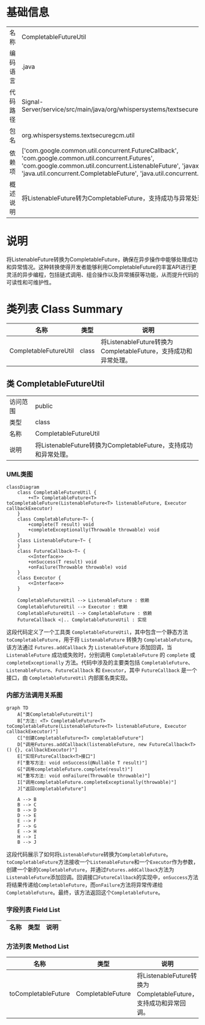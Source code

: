 # 基础信息

|      |      |
|------|------|
| 名称 | CompletableFutureUtil |
| 编码语言 | .java |
| 代码路径 | Signal-Server/service/src/main/java/org/whispersystems/textsecuregcm/util/CompletableFutureUtil.java |
| 包名 | org.whispersystems.textsecuregcm.util |
| 依赖项 | ['com.google.common.util.concurrent.FutureCallback', 'com.google.common.util.concurrent.Futures', 'com.google.common.util.concurrent.ListenableFuture', 'javax.annotation.Nullable', 'java.util.concurrent.CompletableFuture', 'java.util.concurrent.Executor'] |
| 概述说明 | 将ListenableFuture转为CompletableFuture，支持成功与异常处理。 |

# 说明

将ListenableFuture转换为CompletableFuture，确保在异步操作中能够处理成功和异常情况。这种转换使得开发者能够利用CompletableFuture的丰富API进行更灵活的异步编程，包括链式调用、组合操作以及异常捕获等功能，从而提升代码的可读性和可维护性。

# 类列表 Class Summary

| 名称   | 类型  | 说明 |
|-------|------|-------------|
| CompletableFutureUtil | class | 将ListenableFuture转换为CompletableFuture，支持成功和异常处理。 |



## 类 CompletableFutureUtil

|      |      |
|------|------|
| 访问范围 | public |
| 类型 | class |
| 名称 | CompletableFutureUtil |
| 说明 | 将ListenableFuture转换为CompletableFuture，支持成功和异常处理。 |


### UML类图

```mermaid
classDiagram
    class CompletableFutureUtil {
        +<T> CompletableFuture<T> toCompletableFuture(ListenableFuture<T> listenableFuture, Executor callbackExecutor)
    }
    class CompletableFuture~T~ {
        +complete(T result) void
        +completeExceptionally(Throwable throwable) void
    }
    class ListenableFuture~T~ {
    }
    class FutureCallback~T~ {
        <<Interface>>
        +onSuccess(T result) void
        +onFailure(Throwable throwable) void
    }
    class Executor {
        <<Interface>>
    }

    CompletableFutureUtil --> ListenableFuture : 依赖
    CompletableFutureUtil --> Executor : 依赖
    CompletableFutureUtil --> CompletableFuture : 依赖
    FutureCallback <|.. CompletableFutureUtil : 实现
```

这段代码定义了一个工具类 `CompletableFutureUtil`，其中包含一个静态方法 `toCompletableFuture`，用于将 `ListenableFuture` 转换为 `CompletableFuture`。该方法通过 `Futures.addCallback` 为 `ListenableFuture` 添加回调，当 `ListenableFuture` 成功或失败时，分别调用 `CompletableFuture` 的 `complete` 或 `completeExceptionally` 方法。代码中涉及的主要类包括 `CompletableFuture`、`ListenableFuture`、`FutureCallback` 和 `Executor`，其中 `FutureCallback` 是一个接口，由 `CompletableFutureUtil` 内部匿名类实现。


### 内部方法调用关系图

```mermaid
graph TD
    A["类CompletableFutureUtil"]
    B["方法: <T> CompletableFuture<T> toCompletableFuture(ListenableFuture<T> listenableFuture, Executor callbackExecutor)"]
    C["创建CompletableFuture<T> completableFuture"]
    D["调用Futures.addCallback(listenableFuture, new FutureCallback<T>() {}, callbackExecutor)"]
    E["实现FutureCallback<T>接口"]
    F["重写方法: void onSuccess(@Nullable T result)"]
    G["调用completableFuture.complete(result)"]
    H["重写方法: void onFailure(Throwable throwable)"]
    I["调用completableFuture.completeExceptionally(throwable)"]
    J["返回completableFuture"]

    A --> B
    B --> C
    B --> D
    D --> E
    E --> F
    F --> G
    E --> H
    H --> I
    B --> J
```

这段代码展示了如何将`ListenableFuture`转换为`CompletableFuture`。`toCompletableFuture`方法接收一个`ListenableFuture`和一个`Executor`作为参数，创建一个新的`CompletableFuture`，并通过`Futures.addCallback`方法为`ListenableFuture`添加回调。回调接口`FutureCallback`的实现中，`onSuccess`方法将结果传递给`CompletableFuture`，而`onFailure`方法将异常传递给`CompletableFuture`。最终，该方法返回这个`CompletableFuture`。

### 字段列表 Field List

| 名称  | 类型  | 说明 |
|-------|-------|------|

### 方法列表 Method List

| 名称  | 类型  | 说明 |
|-------|-------|------|
| toCompletableFuture | CompletableFuture<T> | 将ListenableFuture转换为CompletableFuture，支持成功和异常回调。 |





